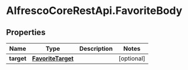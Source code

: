 # AlfrescoCoreRestApi.FavoriteBody

## Properties
Name | Type | Description | Notes
------------ | ------------- | ------------- | -------------
**target** | [**FavoriteTarget**](FavoriteTarget.md) |  | [optional] 


